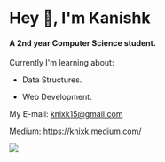 <h1>Hey 👋, I'm Kanishk</h1> <h4>A 2nd year Computer Science student.</h4>


Currently I'm learning about:

* Data Structures.

* Web Development.




My E-mail: knixk15@gmail.com 

Medium: https://knixk.medium.com/



![](https://komarev.com/ghpvc/?username=knixk&color=blueviolet)
